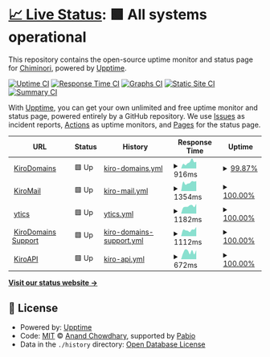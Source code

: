 # [📈 Live Status](https://status.zkyrylo.eu.org): <!--live status--> **🟩 All systems operational**

This repository contains the open-source uptime monitor and status page for [Chiminori](https://chiminori.eu.org), powered by [Upptime](https://github.com/upptime/upptime).

[![Uptime CI](https://github.com/kirilloooo/status/workflows/Uptime%20CI/badge.svg)](https://github.com/kirilloooo/status/actions?query=workflow%3A%22Uptime+CI%22)
[![Response Time CI](https://github.com/kirilloooo/status/workflows/Response%20Time%20CI/badge.svg)](https://github.com/kirilloooo/status/actions?query=workflow%3A%22Response+Time+CI%22)
[![Graphs CI](https://github.com/kirilloooo/status/workflows/Graphs%20CI/badge.svg)](https://github.com/kirilloooo/status/actions?query=workflow%3A%22Graphs+CI%22)
[![Static Site CI](https://github.com/kirilloooo/status/workflows/Static%20Site%20CI/badge.svg)](https://github.com/kirilloooo/status/actions?query=workflow%3A%22Static+Site+CI%22)
[![Summary CI](https://github.com/kirilloooo/status/workflows/Summary%20CI/badge.svg)](https://github.com/kirilloooo/status/actions?query=workflow%3A%22Summary+CI%22)

With [Upptime](https://upptime.js.org), you can get your own unlimited and free uptime monitor and status page, powered entirely by a GitHub repository. We use [Issues](https://github.com/kirilloooo/status/issues) as incident reports, [Actions](https://github.com/kirilloooo/status/actions) as uptime monitors, and [Pages](https://status.zkyrylo.eu.org) for the status page.

<!--start: status pages-->
<!-- This summary is generated by Upptime (https://github.com/upptime/upptime) -->
<!-- Do not edit this manually, your changes will be overwritten -->
<!-- prettier-ignore -->
| URL | Status | History | Response Time | Uptime |
| --- | ------ | ------- | ------------- | ------ |
| <img alt="" src="https://icons.duckduckgo.com/ip3/kiro.pw.ico" height="13"> [KiroDomains](https://kiro.pw) | 🟩 Up | [kiro-domains.yml](https://github.com/kirilloooo/status/commits/HEAD/history/kiro-domains.yml) | <details><summary><img alt="Response time graph" src="./graphs/kiro-domains/response-time-week.png" height="20"> 916ms</summary><br><a href="https://status.zkyrylo.eu.org/history/kiro-domains"><img alt="Response time 786" src="https://img.shields.io/endpoint?url=https%3A%2F%2Fraw.githubusercontent.com%2Fkirilloooo%2Fstatus%2FHEAD%2Fapi%2Fkiro-domains%2Fresponse-time.json"></a><br><a href="https://status.zkyrylo.eu.org/history/kiro-domains"><img alt="24-hour response time 879" src="https://img.shields.io/endpoint?url=https%3A%2F%2Fraw.githubusercontent.com%2Fkirilloooo%2Fstatus%2FHEAD%2Fapi%2Fkiro-domains%2Fresponse-time-day.json"></a><br><a href="https://status.zkyrylo.eu.org/history/kiro-domains"><img alt="7-day response time 916" src="https://img.shields.io/endpoint?url=https%3A%2F%2Fraw.githubusercontent.com%2Fkirilloooo%2Fstatus%2FHEAD%2Fapi%2Fkiro-domains%2Fresponse-time-week.json"></a><br><a href="https://status.zkyrylo.eu.org/history/kiro-domains"><img alt="30-day response time 812" src="https://img.shields.io/endpoint?url=https%3A%2F%2Fraw.githubusercontent.com%2Fkirilloooo%2Fstatus%2FHEAD%2Fapi%2Fkiro-domains%2Fresponse-time-month.json"></a><br><a href="https://status.zkyrylo.eu.org/history/kiro-domains"><img alt="1-year response time 786" src="https://img.shields.io/endpoint?url=https%3A%2F%2Fraw.githubusercontent.com%2Fkirilloooo%2Fstatus%2FHEAD%2Fapi%2Fkiro-domains%2Fresponse-time-year.json"></a></details> | <details><summary><a href="https://status.zkyrylo.eu.org/history/kiro-domains">99.87%</a></summary><a href="https://status.zkyrylo.eu.org/history/kiro-domains"><img alt="All-time uptime 99.93%" src="https://img.shields.io/endpoint?url=https%3A%2F%2Fraw.githubusercontent.com%2Fkirilloooo%2Fstatus%2FHEAD%2Fapi%2Fkiro-domains%2Fuptime.json"></a><br><a href="https://status.zkyrylo.eu.org/history/kiro-domains"><img alt="24-hour uptime 99.11%" src="https://img.shields.io/endpoint?url=https%3A%2F%2Fraw.githubusercontent.com%2Fkirilloooo%2Fstatus%2FHEAD%2Fapi%2Fkiro-domains%2Fuptime-day.json"></a><br><a href="https://status.zkyrylo.eu.org/history/kiro-domains"><img alt="7-day uptime 99.87%" src="https://img.shields.io/endpoint?url=https%3A%2F%2Fraw.githubusercontent.com%2Fkirilloooo%2Fstatus%2FHEAD%2Fapi%2Fkiro-domains%2Fuptime-week.json"></a><br><a href="https://status.zkyrylo.eu.org/history/kiro-domains"><img alt="30-day uptime 99.82%" src="https://img.shields.io/endpoint?url=https%3A%2F%2Fraw.githubusercontent.com%2Fkirilloooo%2Fstatus%2FHEAD%2Fapi%2Fkiro-domains%2Fuptime-month.json"></a><br><a href="https://status.zkyrylo.eu.org/history/kiro-domains"><img alt="1-year uptime 99.93%" src="https://img.shields.io/endpoint?url=https%3A%2F%2Fraw.githubusercontent.com%2Fkirilloooo%2Fstatus%2FHEAD%2Fapi%2Fkiro-domains%2Fuptime-year.json"></a></details>
| <img alt="" src="https://icons.duckduckgo.com/ip3/m.kiro.pw.ico" height="13"> [KiroMail](https://m.kiro.pw) | 🟩 Up | [kiro-mail.yml](https://github.com/kirilloooo/status/commits/HEAD/history/kiro-mail.yml) | <details><summary><img alt="Response time graph" src="./graphs/kiro-mail/response-time-week.png" height="20"> 1354ms</summary><br><a href="https://status.zkyrylo.eu.org/history/kiro-mail"><img alt="Response time 1752" src="https://img.shields.io/endpoint?url=https%3A%2F%2Fraw.githubusercontent.com%2Fkirilloooo%2Fstatus%2FHEAD%2Fapi%2Fkiro-mail%2Fresponse-time.json"></a><br><a href="https://status.zkyrylo.eu.org/history/kiro-mail"><img alt="24-hour response time 1561" src="https://img.shields.io/endpoint?url=https%3A%2F%2Fraw.githubusercontent.com%2Fkirilloooo%2Fstatus%2FHEAD%2Fapi%2Fkiro-mail%2Fresponse-time-day.json"></a><br><a href="https://status.zkyrylo.eu.org/history/kiro-mail"><img alt="7-day response time 1354" src="https://img.shields.io/endpoint?url=https%3A%2F%2Fraw.githubusercontent.com%2Fkirilloooo%2Fstatus%2FHEAD%2Fapi%2Fkiro-mail%2Fresponse-time-week.json"></a><br><a href="https://status.zkyrylo.eu.org/history/kiro-mail"><img alt="30-day response time 1790" src="https://img.shields.io/endpoint?url=https%3A%2F%2Fraw.githubusercontent.com%2Fkirilloooo%2Fstatus%2FHEAD%2Fapi%2Fkiro-mail%2Fresponse-time-month.json"></a><br><a href="https://status.zkyrylo.eu.org/history/kiro-mail"><img alt="1-year response time 1752" src="https://img.shields.io/endpoint?url=https%3A%2F%2Fraw.githubusercontent.com%2Fkirilloooo%2Fstatus%2FHEAD%2Fapi%2Fkiro-mail%2Fresponse-time-year.json"></a></details> | <details><summary><a href="https://status.zkyrylo.eu.org/history/kiro-mail">100.00%</a></summary><a href="https://status.zkyrylo.eu.org/history/kiro-mail"><img alt="All-time uptime 99.17%" src="https://img.shields.io/endpoint?url=https%3A%2F%2Fraw.githubusercontent.com%2Fkirilloooo%2Fstatus%2FHEAD%2Fapi%2Fkiro-mail%2Fuptime.json"></a><br><a href="https://status.zkyrylo.eu.org/history/kiro-mail"><img alt="24-hour uptime 100.00%" src="https://img.shields.io/endpoint?url=https%3A%2F%2Fraw.githubusercontent.com%2Fkirilloooo%2Fstatus%2FHEAD%2Fapi%2Fkiro-mail%2Fuptime-day.json"></a><br><a href="https://status.zkyrylo.eu.org/history/kiro-mail"><img alt="7-day uptime 100.00%" src="https://img.shields.io/endpoint?url=https%3A%2F%2Fraw.githubusercontent.com%2Fkirilloooo%2Fstatus%2FHEAD%2Fapi%2Fkiro-mail%2Fuptime-week.json"></a><br><a href="https://status.zkyrylo.eu.org/history/kiro-mail"><img alt="30-day uptime 99.74%" src="https://img.shields.io/endpoint?url=https%3A%2F%2Fraw.githubusercontent.com%2Fkirilloooo%2Fstatus%2FHEAD%2Fapi%2Fkiro-mail%2Fuptime-month.json"></a><br><a href="https://status.zkyrylo.eu.org/history/kiro-mail"><img alt="1-year uptime 99.17%" src="https://img.shields.io/endpoint?url=https%3A%2F%2Fraw.githubusercontent.com%2Fkirilloooo%2Fstatus%2FHEAD%2Fapi%2Fkiro-mail%2Fuptime-year.json"></a></details>
| <img alt="" src="https://icons.duckduckgo.com/ip3/fy.oo.gd.ico" height="13"> [ytics](https://fy.oo.gd) | 🟩 Up | [ytics.yml](https://github.com/kirilloooo/status/commits/HEAD/history/ytics.yml) | <details><summary><img alt="Response time graph" src="./graphs/ytics/response-time-week.png" height="20"> 1182ms</summary><br><a href="https://status.zkyrylo.eu.org/history/ytics"><img alt="Response time 1284" src="https://img.shields.io/endpoint?url=https%3A%2F%2Fraw.githubusercontent.com%2Fkirilloooo%2Fstatus%2FHEAD%2Fapi%2Fytics%2Fresponse-time.json"></a><br><a href="https://status.zkyrylo.eu.org/history/ytics"><img alt="24-hour response time 1528" src="https://img.shields.io/endpoint?url=https%3A%2F%2Fraw.githubusercontent.com%2Fkirilloooo%2Fstatus%2FHEAD%2Fapi%2Fytics%2Fresponse-time-day.json"></a><br><a href="https://status.zkyrylo.eu.org/history/ytics"><img alt="7-day response time 1182" src="https://img.shields.io/endpoint?url=https%3A%2F%2Fraw.githubusercontent.com%2Fkirilloooo%2Fstatus%2FHEAD%2Fapi%2Fytics%2Fresponse-time-week.json"></a><br><a href="https://status.zkyrylo.eu.org/history/ytics"><img alt="30-day response time 1243" src="https://img.shields.io/endpoint?url=https%3A%2F%2Fraw.githubusercontent.com%2Fkirilloooo%2Fstatus%2FHEAD%2Fapi%2Fytics%2Fresponse-time-month.json"></a><br><a href="https://status.zkyrylo.eu.org/history/ytics"><img alt="1-year response time 1284" src="https://img.shields.io/endpoint?url=https%3A%2F%2Fraw.githubusercontent.com%2Fkirilloooo%2Fstatus%2FHEAD%2Fapi%2Fytics%2Fresponse-time-year.json"></a></details> | <details><summary><a href="https://status.zkyrylo.eu.org/history/ytics">100.00%</a></summary><a href="https://status.zkyrylo.eu.org/history/ytics"><img alt="All-time uptime 99.27%" src="https://img.shields.io/endpoint?url=https%3A%2F%2Fraw.githubusercontent.com%2Fkirilloooo%2Fstatus%2FHEAD%2Fapi%2Fytics%2Fuptime.json"></a><br><a href="https://status.zkyrylo.eu.org/history/ytics"><img alt="24-hour uptime 100.00%" src="https://img.shields.io/endpoint?url=https%3A%2F%2Fraw.githubusercontent.com%2Fkirilloooo%2Fstatus%2FHEAD%2Fapi%2Fytics%2Fuptime-day.json"></a><br><a href="https://status.zkyrylo.eu.org/history/ytics"><img alt="7-day uptime 100.00%" src="https://img.shields.io/endpoint?url=https%3A%2F%2Fraw.githubusercontent.com%2Fkirilloooo%2Fstatus%2FHEAD%2Fapi%2Fytics%2Fuptime-week.json"></a><br><a href="https://status.zkyrylo.eu.org/history/ytics"><img alt="30-day uptime 99.90%" src="https://img.shields.io/endpoint?url=https%3A%2F%2Fraw.githubusercontent.com%2Fkirilloooo%2Fstatus%2FHEAD%2Fapi%2Fytics%2Fuptime-month.json"></a><br><a href="https://status.zkyrylo.eu.org/history/ytics"><img alt="1-year uptime 99.27%" src="https://img.shields.io/endpoint?url=https%3A%2F%2Fraw.githubusercontent.com%2Fkirilloooo%2Fstatus%2FHEAD%2Fapi%2Fytics%2Fuptime-year.json"></a></details>
| <img alt="" src="https://icons.duckduckgo.com/ip3/support.kiro.pw.ico" height="13"> [KiroDomains Support](https://support.kiro.pw) | 🟩 Up | [kiro-domains-support.yml](https://github.com/kirilloooo/status/commits/HEAD/history/kiro-domains-support.yml) | <details><summary><img alt="Response time graph" src="./graphs/kiro-domains-support/response-time-week.png" height="20"> 1112ms</summary><br><a href="https://status.zkyrylo.eu.org/history/kiro-domains-support"><img alt="Response time 1080" src="https://img.shields.io/endpoint?url=https%3A%2F%2Fraw.githubusercontent.com%2Fkirilloooo%2Fstatus%2FHEAD%2Fapi%2Fkiro-domains-support%2Fresponse-time.json"></a><br><a href="https://status.zkyrylo.eu.org/history/kiro-domains-support"><img alt="24-hour response time 1610" src="https://img.shields.io/endpoint?url=https%3A%2F%2Fraw.githubusercontent.com%2Fkirilloooo%2Fstatus%2FHEAD%2Fapi%2Fkiro-domains-support%2Fresponse-time-day.json"></a><br><a href="https://status.zkyrylo.eu.org/history/kiro-domains-support"><img alt="7-day response time 1112" src="https://img.shields.io/endpoint?url=https%3A%2F%2Fraw.githubusercontent.com%2Fkirilloooo%2Fstatus%2FHEAD%2Fapi%2Fkiro-domains-support%2Fresponse-time-week.json"></a><br><a href="https://status.zkyrylo.eu.org/history/kiro-domains-support"><img alt="30-day response time 1582" src="https://img.shields.io/endpoint?url=https%3A%2F%2Fraw.githubusercontent.com%2Fkirilloooo%2Fstatus%2FHEAD%2Fapi%2Fkiro-domains-support%2Fresponse-time-month.json"></a><br><a href="https://status.zkyrylo.eu.org/history/kiro-domains-support"><img alt="1-year response time 1080" src="https://img.shields.io/endpoint?url=https%3A%2F%2Fraw.githubusercontent.com%2Fkirilloooo%2Fstatus%2FHEAD%2Fapi%2Fkiro-domains-support%2Fresponse-time-year.json"></a></details> | <details><summary><a href="https://status.zkyrylo.eu.org/history/kiro-domains-support">100.00%</a></summary><a href="https://status.zkyrylo.eu.org/history/kiro-domains-support"><img alt="All-time uptime 99.17%" src="https://img.shields.io/endpoint?url=https%3A%2F%2Fraw.githubusercontent.com%2Fkirilloooo%2Fstatus%2FHEAD%2Fapi%2Fkiro-domains-support%2Fuptime.json"></a><br><a href="https://status.zkyrylo.eu.org/history/kiro-domains-support"><img alt="24-hour uptime 100.00%" src="https://img.shields.io/endpoint?url=https%3A%2F%2Fraw.githubusercontent.com%2Fkirilloooo%2Fstatus%2FHEAD%2Fapi%2Fkiro-domains-support%2Fuptime-day.json"></a><br><a href="https://status.zkyrylo.eu.org/history/kiro-domains-support"><img alt="7-day uptime 100.00%" src="https://img.shields.io/endpoint?url=https%3A%2F%2Fraw.githubusercontent.com%2Fkirilloooo%2Fstatus%2FHEAD%2Fapi%2Fkiro-domains-support%2Fuptime-week.json"></a><br><a href="https://status.zkyrylo.eu.org/history/kiro-domains-support"><img alt="30-day uptime 100.00%" src="https://img.shields.io/endpoint?url=https%3A%2F%2Fraw.githubusercontent.com%2Fkirilloooo%2Fstatus%2FHEAD%2Fapi%2Fkiro-domains-support%2Fuptime-month.json"></a><br><a href="https://status.zkyrylo.eu.org/history/kiro-domains-support"><img alt="1-year uptime 99.17%" src="https://img.shields.io/endpoint?url=https%3A%2F%2Fraw.githubusercontent.com%2Fkirilloooo%2Fstatus%2FHEAD%2Fapi%2Fkiro-domains-support%2Fuptime-year.json"></a></details>
| <img alt="" src="https://icons.duckduckgo.com/ip3/api.kiro.pw.ico" height="13"> [KiroAPI](https://api.kiro.pw) | 🟩 Up | [kiro-api.yml](https://github.com/kirilloooo/status/commits/HEAD/history/kiro-api.yml) | <details><summary><img alt="Response time graph" src="./graphs/kiro-api/response-time-week.png" height="20"> 672ms</summary><br><a href="https://status.zkyrylo.eu.org/history/kiro-api"><img alt="Response time 617" src="https://img.shields.io/endpoint?url=https%3A%2F%2Fraw.githubusercontent.com%2Fkirilloooo%2Fstatus%2FHEAD%2Fapi%2Fkiro-api%2Fresponse-time.json"></a><br><a href="https://status.zkyrylo.eu.org/history/kiro-api"><img alt="24-hour response time 795" src="https://img.shields.io/endpoint?url=https%3A%2F%2Fraw.githubusercontent.com%2Fkirilloooo%2Fstatus%2FHEAD%2Fapi%2Fkiro-api%2Fresponse-time-day.json"></a><br><a href="https://status.zkyrylo.eu.org/history/kiro-api"><img alt="7-day response time 672" src="https://img.shields.io/endpoint?url=https%3A%2F%2Fraw.githubusercontent.com%2Fkirilloooo%2Fstatus%2FHEAD%2Fapi%2Fkiro-api%2Fresponse-time-week.json"></a><br><a href="https://status.zkyrylo.eu.org/history/kiro-api"><img alt="30-day response time 658" src="https://img.shields.io/endpoint?url=https%3A%2F%2Fraw.githubusercontent.com%2Fkirilloooo%2Fstatus%2FHEAD%2Fapi%2Fkiro-api%2Fresponse-time-month.json"></a><br><a href="https://status.zkyrylo.eu.org/history/kiro-api"><img alt="1-year response time 617" src="https://img.shields.io/endpoint?url=https%3A%2F%2Fraw.githubusercontent.com%2Fkirilloooo%2Fstatus%2FHEAD%2Fapi%2Fkiro-api%2Fresponse-time-year.json"></a></details> | <details><summary><a href="https://status.zkyrylo.eu.org/history/kiro-api">100.00%</a></summary><a href="https://status.zkyrylo.eu.org/history/kiro-api"><img alt="All-time uptime 100.00%" src="https://img.shields.io/endpoint?url=https%3A%2F%2Fraw.githubusercontent.com%2Fkirilloooo%2Fstatus%2FHEAD%2Fapi%2Fkiro-api%2Fuptime.json"></a><br><a href="https://status.zkyrylo.eu.org/history/kiro-api"><img alt="24-hour uptime 100.00%" src="https://img.shields.io/endpoint?url=https%3A%2F%2Fraw.githubusercontent.com%2Fkirilloooo%2Fstatus%2FHEAD%2Fapi%2Fkiro-api%2Fuptime-day.json"></a><br><a href="https://status.zkyrylo.eu.org/history/kiro-api"><img alt="7-day uptime 100.00%" src="https://img.shields.io/endpoint?url=https%3A%2F%2Fraw.githubusercontent.com%2Fkirilloooo%2Fstatus%2FHEAD%2Fapi%2Fkiro-api%2Fuptime-week.json"></a><br><a href="https://status.zkyrylo.eu.org/history/kiro-api"><img alt="30-day uptime 100.00%" src="https://img.shields.io/endpoint?url=https%3A%2F%2Fraw.githubusercontent.com%2Fkirilloooo%2Fstatus%2FHEAD%2Fapi%2Fkiro-api%2Fuptime-month.json"></a><br><a href="https://status.zkyrylo.eu.org/history/kiro-api"><img alt="1-year uptime 100.00%" src="https://img.shields.io/endpoint?url=https%3A%2F%2Fraw.githubusercontent.com%2Fkirilloooo%2Fstatus%2FHEAD%2Fapi%2Fkiro-api%2Fuptime-year.json"></a></details>

<!--end: status pages-->

[**Visit our status website →**](https://status.zkyrylo.eu.org)

## 📄 License

- Powered by: [Upptime](https://github.com/upptime/upptime)
- Code: [MIT](./LICENSE) © [Anand Chowdhary](https://anandchowdhary.com), supported by [Pabio](https://pabio.com)
- Data in the `./history` directory: [Open Database License](https://opendatacommons.org/licenses/odbl/1-0/)
